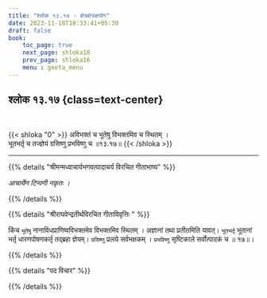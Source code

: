 ```yaml
---
title: "श्लोक १३.१७ - क्षेत्रक्षेत्रज्ञयोग"
date: 2023-11-18T18:33:41+05:30
draft: false
book:
    toc_page: true
    next_page: shloka18
    prev_page: shloka16
    menu : geeta_menu
---
```




## श्लोक १३.१७ {class=text-center}

<br/>

{{< shloka  "0"  >}}
अविभक्तं च भूतेषु विभक्तमिव च स्थितम् ।    
भूतभर्तृ च तज्ज्ञेयं ग्रसिष्णु प्रभविष्णु च ॥१३.१७॥
{{< /shloka >}}

---


{{% details "श्रीमन्मध्वाचार्यभगवत्पादाचर्य विरचित  गीताभाष्य" %}}

*आचार्येण टिप्पणी नकृतः ।*

{{% /details %}}



{{% details "श्रीराघवेन्द्रतीर्थविरचित गीताविवृत्तिः " %}}


किंच `भूतेषु` नानाविधप्राणिष्वविभक्तमेव विभक्तमिव 
स्थितम्‌ । अज्ञानां तथा प्रतीतमिति यावत्‌। 
`भूतभर्तृ` भूतानां भर्तृ धारणपोषणकर्तृ 
तद्ब्रहा ज्ञेयम्‌। `ग्रसिष्णु` प्रलये सर्वभक्षकम्‌ । 
`प्रभविष्णु` सृष्टिकाले सर्वोत्पादकं च ॥ १७॥।

{{% /details %}}



{{% details "पद विचार" %}}


{{% /details %}}
